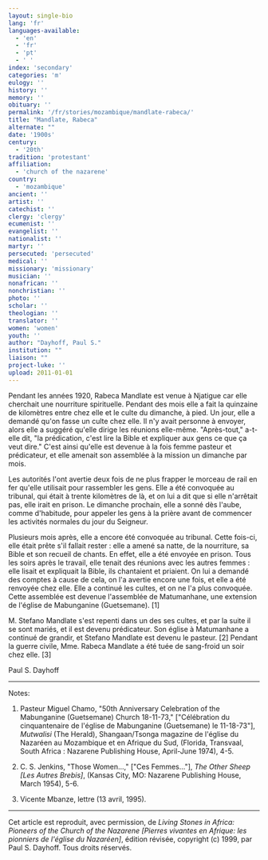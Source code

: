 ```yaml
---
layout: single-bio
lang: 'fr'
languages-available:
  - 'en'
  - 'fr'
  - 'pt'
  - ' '
index: 'secondary'
categories: 'm'
eulogy: ''
history: ''
memory: ''
obituary: ''
permalink: '/fr/stories/mozambique/mandlate-rabeca/'
title: "Mandlate, Rabeca"
alternate: ""
date: '1900s'
century:
  - '20th'
tradition: 'protestant'
affiliation:
  - 'church of the nazarene'
country:
  - 'mozambique'
ancient: ''
artist: ''
catechist: ''
clergy: 'clergy'
ecumenist: ''
evangelist: ''
nationalist: ''
martyr: ''
persecuted: 'persecuted'
medical: ''
missionary: 'missionary'
musician: ''
nonafrican: ''
nonchristian: ''
photo: ''
scholar: ''
theologian: ''
translator: ''
women: 'women'
youth: ''
author: "Dayhoff, Paul S."
institution: ""
liaison: ""
project-luke: ''
upload: 2011-01-01
---
```




Pendant les années 1920, Rabeca Mandlate est venue à Njatigue car elle cherchait une nourriture spirituelle. Pendant des mois elle a fait la quinzaine de kilomètres entre chez elle et le culte du dimanche, à pied. Un jour, elle a demandé qu'on fasse un culte chez elle. Il n'y avait personne à envoyer, alors elle a suggéré qu'elle dirige les réunions elle-même. "Après-tout," a-t-elle dit, "la prédication, c'est lire la Bible et expliquer aux gens ce que ça veut dire." C'est ainsi qu'elle est devenue à la fois femme pasteur et prédicateur, et elle amenait son assemblée à la mission un dimanche par mois.

Les autorités l'ont avertie deux fois de ne plus frapper le morceau de rail en fer qu'elle utilisait pour rassembler les gens. Elle a été convoquée au tribunal, qui était à trente kilomètres de là, et on lui a dit que si elle n'arrêtait pas, elle irait en prison. Le dimanche prochain, elle a sonné dès l'aube, comme d'habitude, pour appeler les gens à la prière avant de commencer les activités normales du jour du Seigneur.

Plusieurs mois après, elle a encore été convoquée au tribunal. Cette fois-ci, elle était prête s'il fallait rester : elle a amené sa natte, de la nourriture, sa Bible et son recueil de chants. En effet, elle a été envoyée en prison. Tous les soirs après le travail, elle tenait des réunions avec les autres femmes : elle lisait et expliquait la Bible, ils chantaient et priaient. On lui a demandé des comptes à cause de cela, on l'a avertie encore une fois, et elle a été renvoyée chez elle. Elle a continué les cultes, et on ne l'a plus convoquée. Cette assemblée est devenue l'assemblée de Matumanhane, une extension de l'église de Mabunganine (Guetsemane). [1]

M. Stefano Mandlate s'est repenti dans un des ses cultes, et par la suite il se sont mariés, et il est devenu prédicateur. Son église à Matumanhane a continué de grandir, et Stefano Mandlate est devenu le pasteur. [2] Pendant la guerre civile, Mme. Rabeca Mandlate a été tuée de sang-froid un soir chez elle. [3]

Paul S. Dayhoff

---

Notes:

1. Pasteur Miguel Chamo, "50th Anniversary Celebration of the Mabunganine (Guetsemane) Church 18-11-73," ["Célébration du cinquantenaire de l'église de Mabunganine (Guetsemane) le 11-18-73"], *Mutwalisi* (The Herald), Shangaan/Tsonga magazine de l'église du Nazaréen au Mozambique et en Afrique du Sud, (Florida, Transvaal, South Africa : Nazarene Publishing House, April-June 1974), 4-5.

2. C. S. Jenkins, "Those Women...," ["Ces Femmes..."], *The Other Sheep [Les Autres Brebis]*, (Kansas City, MO: Nazarene Publishing House, March 1954), 5-6.

3. Vicente Mbanze, lettre (13 avril, 1995).

---

Cet article est reproduit, avec permission, de *Living Stones in Africa: Pioneers of the Church of the Nazarene [Pierres vivantes en Afrique: les pionniers de l'église du Nazaréen]*, édition révisée, copyright (c) 1999, par Paul S. Dayhoff. Tous droits réservés.
